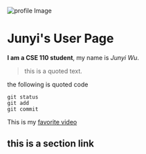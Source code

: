 ![profile Image](https://user-images.githubusercontent.com/55153144/230825974-222e57b5-64ca-4bc2-b49d-b718855eb031.png)

# Junyi's User Page  
**I am a CSE 110 student**, my name is *Junyi Wu*.  
>this is a quoted text.

the following is quoted code
```
git status
git add
git commit
```
This is my [favorite video](https://www.youtube.com/watch?v=dQw4w9WgXcQ) 

## this is a section link